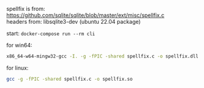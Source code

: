 spellfix is from: https://github.com/sqlite/sqlite/blob/master/ext/misc/spellfix.c  
headers from: libsqlite3-dev (ubuntu 22.04 package)  

start: `docker-compose run --rm cli`

for win64:
```sh
x86_64-w64-mingw32-gcc -I. -g -fPIC -shared spellfix.c -o spellfix.dll
```

for linux:
```sh
gcc -g -fPIC -shared spellfix.c -o spellfix.so
```